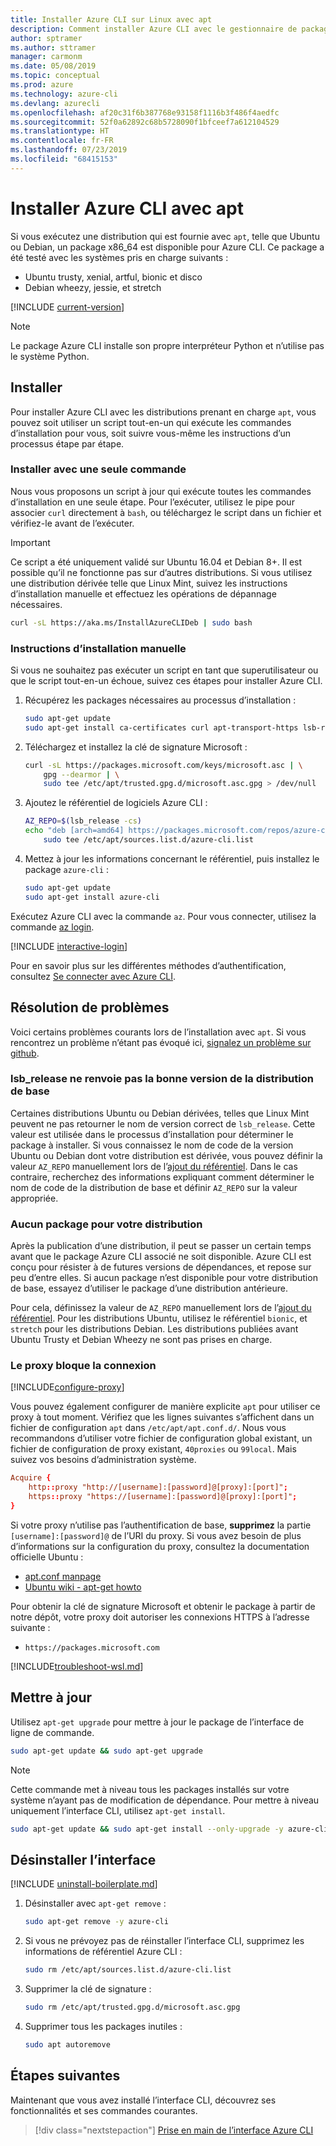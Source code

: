 ```yaml
---
title: Installer Azure CLI sur Linux avec apt
description: Comment installer Azure CLI avec le gestionnaire de package apt
author: sptramer
ms.author: sttramer
manager: carmonm
ms.date: 05/08/2019
ms.topic: conceptual
ms.prod: azure
ms.technology: azure-cli
ms.devlang: azurecli
ms.openlocfilehash: af20c31f6b387768e93158f1116b3f486f4aedfc
ms.sourcegitcommit: 52f0a62892c68b5728090f1bfceef7a612104529
ms.translationtype: HT
ms.contentlocale: fr-FR
ms.lasthandoff: 07/23/2019
ms.locfileid: "68415153"
---
```

# <a name="install-azure-cli-with-apt"></a>Installer Azure CLI avec apt

Si vous exécutez une distribution qui est fournie avec `apt`, telle que Ubuntu ou Debian, un package x86_64 est disponible pour Azure CLI. Ce package a été testé avec les systèmes pris en charge suivants :

* Ubuntu trusty, xenial, artful, bionic et disco
* Debian wheezy, jessie, et stretch

[!INCLUDE [current-version](includes/current-version.md)]

> [!NOTE]
>
> Le package Azure CLI installe son propre interpréteur Python et n’utilise pas le système Python.

## <a name="install"></a>Installer

Pour installer Azure CLI avec les distributions prenant en charge `apt`, vous pouvez soit utiliser un script tout-en-un qui exécute les commandes d’installation pour vous, soit suivre vous-même les instructions d’un processus étape par étape.

### <a name="install-with-one-command"></a>Installer avec une seule commande

Nous vous proposons un script à jour qui exécute toutes les commandes d’installation en une seule étape. Pour l’exécuter, utilisez le pipe pour associer `curl` directement à `bash`, ou téléchargez le script dans un fichier et vérifiez-le avant de l’exécuter.

> [!IMPORTANT]
> Ce script a été uniquement validé sur Ubuntu 16.04 et Debian 8+. Il est possible qu’il ne fonctionne pas sur d’autres distributions.
> Si vous utilisez une distribution dérivée telle que Linux Mint, suivez les instructions d’installation manuelle et effectuez les opérations de dépannage nécessaires.

```bash
curl -sL https://aka.ms/InstallAzureCLIDeb | sudo bash
```

### <a name="manual-install-instructions"></a>Instructions d’installation manuelle

Si vous ne souhaitez pas exécuter un script en tant que superutilisateur ou que le script tout-en-un échoue, suivez ces étapes pour installer Azure CLI.

1. Récupérez les packages nécessaires au processus d’installation :

    ```bash
    sudo apt-get update
    sudo apt-get install ca-certificates curl apt-transport-https lsb-release gnupg
    ```

2. Téléchargez et installez la clé de signature Microsoft :

    ```bash
    curl -sL https://packages.microsoft.com/keys/microsoft.asc | \
        gpg --dearmor | \
        sudo tee /etc/apt/trusted.gpg.d/microsoft.asc.gpg > /dev/null
    ```

3. <div id="set-release"/>Ajoutez le référentiel de logiciels Azure CLI :

    ```bash
    AZ_REPO=$(lsb_release -cs)
    echo "deb [arch=amd64] https://packages.microsoft.com/repos/azure-cli/ $AZ_REPO main" | \
        sudo tee /etc/apt/sources.list.d/azure-cli.list
    ```

4. Mettez à jour les informations concernant le référentiel, puis installez le package `azure-cli` :

    ```bash
    sudo apt-get update
    sudo apt-get install azure-cli
    ```

Exécutez Azure CLI avec la commande `az`. Pour vous connecter, utilisez la commande [az login](/cli/azure/reference-index#az-login).

[!INCLUDE [interactive-login](includes/interactive-login.md)]

Pour en savoir plus sur les différentes méthodes d’authentification, consultez [Se connecter avec Azure CLI](authenticate-azure-cli.md).

## <a name="troubleshooting"></a>Résolution de problèmes

Voici certains problèmes courants lors de l’installation avec `apt`. Si vous rencontrez un problème n’étant pas évoqué ici, [signalez un problème sur github](https://github.com/Azure/azure-cli/issues).

### <a name="lsbrelease-does-not-return-the-correct-base-distribution-version"></a>lsb_release ne renvoie pas la bonne version de la distribution de base

Certaines distributions Ubuntu ou Debian dérivées, telles que Linux Mint peuvent ne pas retourner le nom de version correct de `lsb_release`. Cette valeur est utilisée dans le processus d’installation pour déterminer le package à installer. Si vous connaissez le nom de code de la version Ubuntu ou Debian dont votre distribution est dérivée, vous pouvez définir la valeur `AZ_REPO` manuellement lors de l’[ajout du référentiel](#set-release). Dans le cas contraire, recherchez des informations expliquant comment déterminer le nom de code de la distribution de base et définir `AZ_REPO` sur la valeur appropriée.

### <a name="no-package-for-your-distribution"></a>Aucun package pour votre distribution

Après la publication d’une distribution, il peut se passer un certain temps avant que le package Azure CLI associé ne soit disponible. Azure CLI est conçu pour résister à de futures versions de dépendances, et repose sur peu d’entre elles. Si aucun package n’est disponible pour votre distribution de base, essayez d’utiliser le package d’une distribution antérieure.

Pour cela, définissez la valeur de `AZ_REPO` manuellement lors de l’[ajout du référentiel](#set-release). Pour les distributions Ubuntu, utilisez le référentiel `bionic`, et `stretch` pour les distributions Debian. Les distributions publiées avant Ubuntu Trusty et Debian Wheezy ne sont pas prises en charge.

### <a name="proxy-blocks-connection"></a>Le proxy bloque la connexion

[!INCLUDE[configure-proxy](includes/configure-proxy.md)]

Vous pouvez également configurer de manière explicite `apt` pour utiliser ce proxy à tout moment. Vérifiez que les lignes suivantes s’affichent dans un fichier de configuration `apt` dans `/etc/apt/apt.conf.d/`. Nous vous recommandons d’utiliser votre fichier de configuration global existant, un fichier de configuration de proxy existant, `40proxies` ou `99local`. Mais suivez vos besoins d’administration système.

```apt.conf
Acquire {
    http::proxy "http://[username]:[password]@[proxy]:[port]";
    https::proxy "https://[username]:[password]@[proxy]:[port]";
}
```

Si votre proxy n’utilise pas l’authentification de base, __supprimez__ la partie `[username]:[password]@` de l’URI du proxy. Si vous avez besoin de plus d’informations sur la configuration du proxy, consultez la documentation officielle Ubuntu :

* [apt.conf manpage](http://manpages.ubuntu.com/manpages/bionic/en/man5/apt.conf.5.html)
* [Ubuntu wiki - apt-get howto](https://help.ubuntu.com/community/AptGet/Howto#Setting_up_apt-get_to_use_a_http-proxy)

Pour obtenir la clé de signature Microsoft et obtenir le package à partir de notre dépôt, votre proxy doit autoriser les connexions HTTPS à l’adresse suivante :

* `https://packages.microsoft.com`

[!INCLUDE[troubleshoot-wsl.md](includes/troubleshoot-wsl.md)]

## <a name="update"></a>Mettre à jour

Utilisez `apt-get upgrade` pour mettre à jour le package de l’interface de ligne de commande.

   ```bash
   sudo apt-get update && sudo apt-get upgrade
   ```

> [!NOTE]
> Cette commande met à niveau tous les packages installés sur votre système n’ayant pas de modification de dépendance.
> Pour mettre à niveau uniquement l’interface CLI, utilisez `apt-get install`.
> 
> ```bash
> sudo apt-get update && sudo apt-get install --only-upgrade -y azure-cli
> ```

## <a name="uninstall"></a>Désinstaller l’interface

[!INCLUDE [uninstall-boilerplate.md](includes/uninstall-boilerplate.md)]

1. Désinstaller avec `apt-get remove` :

    ```bash
    sudo apt-get remove -y azure-cli
    ```

2. Si vous ne prévoyez pas de réinstaller l’interface CLI, supprimez les informations de référentiel Azure CLI :

   ```bash
   sudo rm /etc/apt/sources.list.d/azure-cli.list
   ```

3. Supprimer la clé de signature :

    ```bash
    sudo rm /etc/apt/trusted.gpg.d/microsoft.asc.gpg
    ```

4. Supprimer tous les packages inutiles :

   ```bash
   sudo apt autoremove
   ```

## <a name="next-steps"></a>Étapes suivantes

Maintenant que vous avez installé l’interface CLI, découvrez ses fonctionnalités et ses commandes courantes.

> [!div class="nextstepaction"]
> [Prise en main de l’interface Azure CLI](get-started-with-azure-cli.md)
